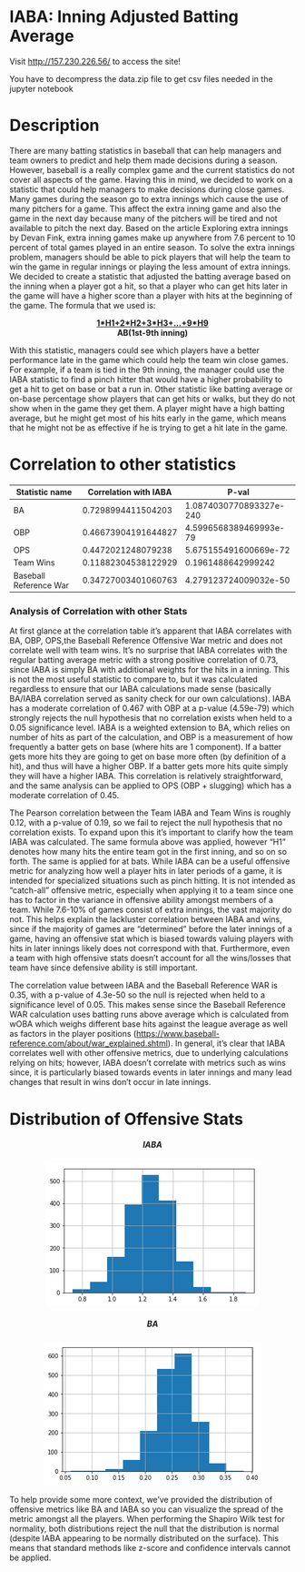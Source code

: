 # IABA: Inning Adjusted Batting Average

Visit http://157.230.226.56/ to access the site!

You have to decompress the data.zip file to get csv files needed in the jupyter notebook

# Description
There are many batting statistics in baseball that can help managers and team owners to predict and help them made decisions during a season. However, baseball is a really complex game and the current statistics do not cover all aspects of the game. Having this in mind, we decided to work on a statistic that could help managers to make decisions during close games. Many games during the season go to extra innings which cause the use of many pitchers for a game. This affect the extra inning game and also the game in the next day because many of the pitchers will be tired and not available to pitch the next day. Based on the article Exploring extra innings by Devan Fink, extra inning games make up anywhere from 7.6 percent to 10 percent of total games played in an entire season. To solve the extra innings problem, managers should be able to pick players that will help the team to win the game in regular innings or playing the less amount of extra innings. We decided to create a statistic that adjusted the batting average based on the inning when a player got a hit, so that a player who can get hits later in the game will have a higher score than a player with hits at the beginning of the game. The formula that we used is:
<p align="center">
  <strong><ins>1*H1+2*H2+3*H3+...+9*H9</ins><br>
   AB(1st-9th inning)</strong>
</p>
With this statistic, managers could see which players have a better performance late in the game which could help the team win close games. For example, if a team is tied in the 9th inning, the manager could use the IABA statistic to find a pinch hitter that would have a higher probability to get a hit to get on base or bat a run in. Other statistic like batting average or on-base percentage show players that can get hits or walks, but they do not show when in the game they get them. A player might have a high batting average, but he might get most of his hits early in the game, which means that he might not be as effective if he is trying to get a hit late in the game.
 
# Correlation to other statistics
| Statistic name | Correlation with IABA | P-val |
|---|---|---|
| BA | 0.7298994411504203 | 1.0874030770893327e-240 |
| OBP | 0.46673904191644827 | 4.5996568389469993e-79 |
| OPS | 0.4472021248079238 | 5.675155491600669e-72 |
| Team Wins | 0.11882304538122929 | 0.1961488642999242 |
| Baseball Reference War | 0.34727003401060763 | 4.279123724009032e-50 |

### Analysis of Correlation with other Stats
At first glance at the correlation table it’s apparent that IABA correlates with BA, OBP, OPS,the Baseball Reference Offensive War metric and does not correlate well with team wins. It’s no surprise that IABA correlates with the regular batting average metric with a strong positive correlation of 0.73, since IABA is simply BA with additional weights for the hits in a inning. This is not the most useful statistic to compare to, but it was calculated regardless to ensure that our IABA calculations made sense (basically BA/IABA correlation served as sanity check for our own calculations). IABA has a moderate correlation of 0.467 with OBP at a p-value (4.59e-79) which strongly rejects the null hypothesis that no correlation exists when held to a 0.05 significance level. IABA is a weighted extension to BA, which relies on number of hits as part of the calculation, and OBP is a measurement of how frequently a batter gets on base (where hits are 1 component). If a batter gets more hits they are going to get on base more often (by definition of a hit), and thus will have a higher OBP. If a batter gets more hits quite simply they will have a higher IABA. This correlation is relatively straightforward, and the same analysis can be applied  to OPS (OBP + slugging) which has a moderate correlation of 0.45. 

The Pearson correlation between the Team IABA and Team Wins is roughly 0.12, with a p-value of 0.19, so we fail to reject the null hypothesis that no correlation exists. To expand upon this it’s important to clarify how the team IABA was calculated. The same formula above was applied, however “H1” denotes how many hits the entire team got in the first inning, and so on so forth. The same is applied for at bats. While IABA can be a useful offensive metric for analyzing how well a player hits in later periods of a game, it is intended for specialized situations such as pinch hitting. It is not intended as “catch-all” offensive metric, especially when applying it to a team since one has to factor in the variance in offensive ability amongst members of a team. While 7.6-10% of games consist of extra innings, the vast majority do not. This helps explain the lackluster correlation between IABA and wins, since if the majority of games are “determined” before the later innings of a game, having an offensive stat which is biased towards valuing players with hits in later innings likely does not correspond with that. Furthermore, even a team with high offensive stats doesn’t account for all the wins/losses that team have since defensive ability is still important. 

The correlation value between IABA and the Baseball Reference WAR is 0.35, with a p-value of 4.3e-50 so the null is rejected when held to a significance level of 0.05. This makes sense since the Baseball Reference WAR calculation uses batting runs above average which is calculated from wOBA which weighs different base hits against the league average as well as factors in the player positions (https://www.baseball-reference.com/about/war_explained.shtml).
In general, it’s clear that IABA correlates well with other offensive metrics, due to underlying calculations relying on hits; however, IABA doesn’t correlate with metrics such as wins since, it is particularly biased towards events in later innings and many lead changes that result in wins don’t occur in late innings.

# Distribution of Offensive Stats
<p align="center">
  <h5 align="center"> IABA </h5>
</p>
<p align="center">
  <img src="iaba.png" title="IABA">
</p>
<p align="center">
  <h5 align="center"> BA </h5>
</p>
<p align="center">
  <img src="ba.png" title="BA">
</p>

To help provide some more context, we’ve provided the distribution of offensive metrics like BA and IABA so you can visualize the spread of the metric amongst all the players. When performing the Shapiro Wilk test for normality, both distributions  reject the null that the distribution is normal (despite IABA appearing to be normally distributed on the surface). This means that standard methods like z-score and confidence intervals cannot be applied.
